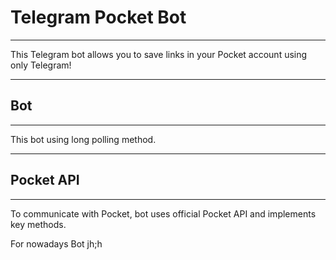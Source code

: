 # Telegram Pocket Bot
____

This Telegram bot allows you to save links in your Pocket account using only Telegram!

____
## Bot
____

This bot using long polling method.

____
## Pocket API
____
To communicate with Pocket, bot uses official Pocket API and implements key methods. 

For nowadays Bot jh;h
